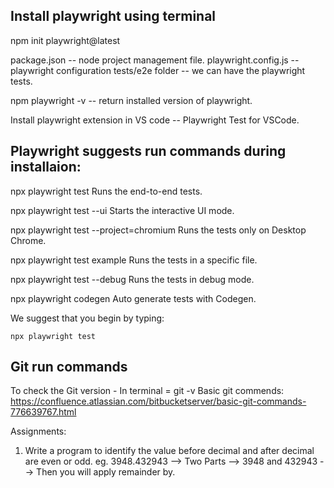 ## Install playwright using terminal

npm init playwright@latest

package.json -- node project management file.
playwright.config.js -- playwright configuration
tests/e2e folder -- we can have the playwright tests.

npm playwright -v -- return installed version of playwright.

Install playwright extension in VS code -- Playwright Test for VSCode.

## Playwright suggests run commands during installaion:

npx playwright test
Runs the end-to-end tests.

npx playwright test --ui
Starts the interactive UI mode.

npx playwright test --project=chromium
Runs the tests only on Desktop Chrome.

npx playwright test example
Runs the tests in a specific file.

npx playwright test --debug
Runs the tests in debug mode.

npx playwright codegen
Auto generate tests with Codegen.

We suggest that you begin by typing:

    npx playwright test

## Git run commands

To check the Git version - In terminal = git -v
Basic git commends:
https://confluence.atlassian.com/bitbucketserver/basic-git-commands-776639767.html

Assignments:

1. Write a program to identify the value before decimal and after decimal are even or odd. eg. 3948.432943 --> Two Parts --> 3948 and 432943 --> Then you will apply remainder by.
